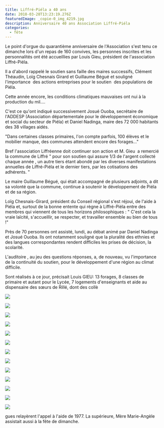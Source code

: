 ```yaml
---
title: Liffré-Piéla a 40 ans
date: 2018-03-28T13:23:19.276Z
featuredImage: _copie-0_img_4219.jpg
description: Anniversaire 40 ans Association Liffré-Piéla
categories:
  - fête
---
```

Le point d'orgue du quarantième anniversaire de l'Association s'est tenu ce dimanche lors d'un repas de 160 convives, les personnes inscrites et les personnalités ont été accueillies par Louis Gieu, président de l'association Liffré-Piéla.

Il a d'abord rappelé le soutien sans faille des maires successifs, Clément Théaudin, Loïg Chesnais Girard et Guillaume Bégué et souligné l'importance  des actions entreprises pour le soutien  des populations de Piéla. 

Cette année encore, les conditions climatiques mauvaises ont nui à la production du mil....

C'est ce qu'ont indiqué successivement Josué Ouoba, secrétaire de l'ADDESP (Association départementale pour le développement économique et social du secteur de Piéla) et Daniel Nadinga, maire des 72 000 habitants des 38 villages aidés. 

"Dans certaines classes primaires, l'on compte parfois, 100 élèves et le mobilier manque, des communes attendent encore des forages..." 

Bref l'association Liffréenne doit continuer son action et M. Gieu  a remercié la commune de Liffré " pour son soutien qui assure 1/3 de l'argent collecté chaque année , un autre tiers étant abondé par les diverses manifestations annuelles de Liffré-Piéla et le dernier tiers, par les cotisations des adhérents. "

Le maire Guillaume Bégué, qui était accompagné de plusieurs adjoints, a dit sa volonté que la commune, continue à soutenir le développement de Piéla et de sa région. 

Loïg Chesnais-Girard, président du Conseil régional s'est réjoui, de l'aide à Piéla et, surtout de la bonne entente qui règne à Liffré-Piéla entre des membres qui viennent de tous les horizons philosophiques : " C'est cela la vraie laïcité, s'accueillir, se respecter, et travailler ensemble au bien de tous !"

Près de 70 personnes ont assisté, lundi, au débat animé par Daniel Nadinga et Josué Ouoba. Ils ont notamment souligné que la pluralité des ethnies et des langues correspondantes rendent difficiles les prises de décision, la scolarité.

L'auditoire , au jeu des questions réponses, a, de nouveau, vu l'importance de la continuité du soutien, pour le développement d'une région au climat difficile. 

Sont réalisés à ce jour, précisait Louis GIEU: 13 forages, 8 classes de primaire et autant pour le Lycée, 7 logements d'enseignants et aide au dispensaire des sœurs de Rillé, dont des collè

![](_copie-0_img_4145.jpg)

![](_copie-0_img_4148.jpg)

![](_copie-0_img_4152.jpg)

![](_copie-0_img_4154.jpg)

![](_copie-0_img_4170.jpg)

![](_copie-0_img_4181.jpg)

![](_copie-0_img_4185.jpg)

![](_copie-0_img_4200.jpg)

![](_copie-0_img_4206.jpg)

![](_copie-0_img_4215.jpg)

![](_copie-0_img_8680.jpg)

![](_copie-0_img_8681.jpg)

![](_copie-0_img_8684.jpg)

gues relayèrent l'appel à l'aide de 1977. La supérieure, Mère Marie-Angèle assistait aussi à la fête de dimanche.
